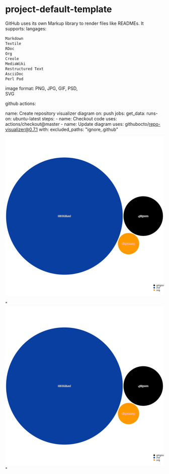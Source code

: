# project-default-template

GitHub uses its own Markup library to render files like READMEs. It supports:
  langages:

    Markdown
    Textile
    RDoc
    Org
    Creole
    MediaWiki
    Restructured Text
    AsciiDoc
    Perl Pod
    
  image format:
    PNG, 
    JPG, 
    GIF, 
    PSD,  
    SVG



github actions: 

name: Create repository visualizer diagram
on:
  push
jobs:
  get_data:
    runs-on: ubuntu-latest
    steps:
      - name: Checkout code
        uses: actions/checkout@master
      - name: Update diagram
        uses: githubocto/repo-visualizer@0.7.1
        with:
          excluded_paths: "ignore,.github"
          
![Visualization of the repository visualizer diagram](./diagram.svg)

"![Visualization of the repository visualizer diagram](./diagram.svg)"



